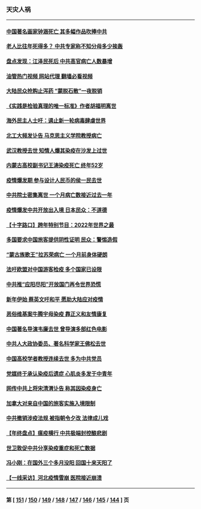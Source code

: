 ### 天灾人祸
---
#### [中国著名画家钟涵死亡 其多幅作品吹捧中共](../../pages/ncid280/n13897847.md?01022045) 
#### [老人比往年死得多？ 中共专家称不知分母多少挨轰](../../pages/ncid280/n13897749.md?01022045) 
#### [盘点发现：江泽民死后 中共高官病亡人数暴增](../../pages/ncid280/n13897373.md?01022045) 
#### [油管热门视频 网站代理 翻墙必看视频](http://138.2.39.72:81/youtube.html?epic-marker?01022045)
#### [大陆民众抢购止泻药 “蒙脱石散”一夜脱销](../../pages/ncid280/n13897754.md?01022045) 
#### [《实践是检验真理的唯一标准》作者胡福明离世](../../pages/ncid280/n13897546.md?01022045) 
#### [海外民主人士吁：遏止新一轮病毒肆虐世界](../../pages/ncid280/n13897720.md?01022045) 
#### [北工大频发讣告 马克思主义学院教授病亡](../../pages/ncid280/n13897435.md?01022045) 
#### [武汉教授去世 知情人爆其染疫在沙发上过世](../../pages/ncid280/n13897485.md?01022045) 
#### [内蒙古高校副书记王涛染疫死亡 终年52岁](../../pages/ncid280/n13897455.md?01022045) 
#### [疫情爆发期 参与设计人民币的侯一民去世](../../pages/ncid280/n13897453.md?01022045) 
#### [中共院士密集离世 一个月病亡数接近过去一年](../../pages/ncid280/n13897393.md?01022045) 
#### [疫情爆发中共开放出入境 日本民众：不道德](../../pages/ncid280/n13897396.md?01022045) 
#### [【十字路口】跨年特别节目：2022年世界之最](../../pages/ncid280/n13897103.md?01022045) 
#### [多国要求中国旅客提供阴性证明 民众：警惕造假](../../pages/ncid280/n13897315.md?01022045) 
#### [“蒙古族歌王”拉苏荣病亡 一个月前身体硬朗](../../pages/ncid280/n13897308.md?01022045) 
#### [法吁欧盟对中国游客检疫 多个国家已设限](../../pages/ncid280/n13897260.md?01022045) 
#### [中共推“应阳尽阳”开放国门再令世界恐慌](../../pages/ncid280/n13897268.md?01022045) 
#### [新年伊始 蔡英文吁和平 愿助大陆应对疫情](../../pages/ncid280/n13897204.md?01022045) 
#### [恶俗维基案牛腾宇母染疫 靠正义和友情康复](../../pages/ncid280/n13897058.md?01022045) 
#### [中国著名导演韦廉去世 曾导演多部红色电影](../../pages/ncid280/n13897077.md?01022045) 
#### [中共人大政协委员、著名科学家王佛松去世](../../pages/ncid280/n13896849.md?01022045) 
#### [中国高校学者教授连续去世 多为中共党员](../../pages/ncid280/n13896791.md?01022045) 
#### [党媒终于承认染疫后遗症 心肌炎多发于中青年](../../pages/ncid280/n13896498.md?01022045) 
#### [网传中共上将宋清渭讣告 称其因染疫身亡](../../pages/ncid280/n13896676.md?01022045) 
#### [加拿大对来自中国的旅客实施入境限制](../../pages/ncid280/n13896654.md?01022045) 
#### [中共撤销涉疫法规 被指朝令夕改 法律成儿戏](../../pages/ncid280/n13896578.md?01022045) 
#### [【年终盘点】瘟疫横行 中共极端封控酿悲剧](../../pages/ncid280/n13896504.md?01022045) 
#### [世卫敦促中共分享染疫重症和死亡数据](../../pages/ncid280/n13896494.md?01022045) 
#### [冯小刚：在国外三个多月没阳 回国十来天阳了](../../pages/ncid280/n13896554.md?01022045) 
#### [【一线采访】河北疫情雪崩 医院接近崩溃](../../pages/ncid280/n13896032.md?01022045) 

---
#### 第 [ [151](./151.md?01022045) / [150](./150.md?01022045) / [149](./149.md?01022045) / [148](./148.md?01022045) / [147](./147.md?01022045) / [146](./146.md?01022045) / [145](./145.md?01022045) / [144](./144.md?01022045) ] 页
